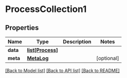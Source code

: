 # ProcessCollection1

## Properties
Name | Type | Description | Notes
------------ | ------------- | ------------- | -------------
**data** | [**list[Process]**](Process.md) |  | 
**meta** | [**MetaLog**](MetaLog.md) |  | [optional] 

[[Back to Model list]](../README.md#documentation-for-models) [[Back to API list]](../README.md#documentation-for-api-endpoints) [[Back to README]](../README.md)


